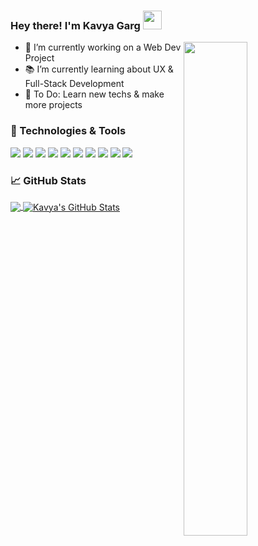 ### Hey there! I'm Kavya Garg <img src="https://c.tenor.com/AUHgwWxTw14AAAAi/dm4uz3-foekoe.gif" width="30px">
<img src="https://media3.giphy.com/media/L1R1tvI9svkIWwpVYr/giphy.gif?cid=ecf05e472u8v3t0ma79m6uuvqafgszaqq6102j4yr52dyyhr&rid=giphy.gif&ct=g" align="right"  width="45%"/>


- 🔭 I’m currently working on a Web Dev Project
- 📚 I’m currently learning about UX & Full-Stack Development
- 📝 To Do: Learn new techs & make more projects

### 🔧 Technologies & Tools
![](https://img.shields.io/badge/C-informational?style=flat-square&logo=c&logoColor=white&color=0077b6)
![](https://img.shields.io/badge/C++-informational?style=flat-square&logo=c%2B%2B&logoColor=white&color=023e8a)
![](https://img.shields.io/badge/Python-informational?style=flat-square&logo=python&logoColor=yellow&color=01497c)
![](https://img.shields.io/badge/PHP-informational?style=flat-square&logo=php&logoColor=white&color=a06cd5)
![](https://img.shields.io/badge/HTML5-informational?style=flat-square&logo=html5&logoColor=white&color=red)
![](https://img.shields.io/badge/CSS3-informational?style=flat-square&logo=css3&logoColor=white&color=219ebc)
![](https://img.shields.io/badge/JavaScript-informational?style=flat-square&logo=javascript&logoColor=yellow&color=343a40)
![](https://img.shields.io/badge/MySQL-informational?style=flat-square&logo=mysql&logoColor=blue&color=faa307)
![](https://img.shields.io/badge/Git-informational?style=flat-square&logo=git&logoColor=white&color=red)
![](https://img.shields.io/badge/Heroku-informational?style=flat-square&logo=heroku&logoColor=white&color=7b2cbf)

### &#x1f4c8; GitHub Stats

<a href="https://github.com/gargkavya/gargkavya">
  <img align="center" src="https://github-readme-stats.vercel.app/api/top-langs/?username=gargkavya tex&title_color=ffffff&text_color=c9cacc&icon_color=2bbc8a&bg_color=1d1f21&langs_count=3" />
</a>
<a href="https://github.com/gargkavya/gargkavya">
  <img align="center" src="https://github-readme-stats.vercel.app/api?username=gargkavya&show_icons=true&line_height=27&count_private=true&title_color=ffffff&text_color=c9cacc&icon_color=2bbc8a&bg_color=1d1f21" alt="Kavya's GitHub Stats" />
</a>

